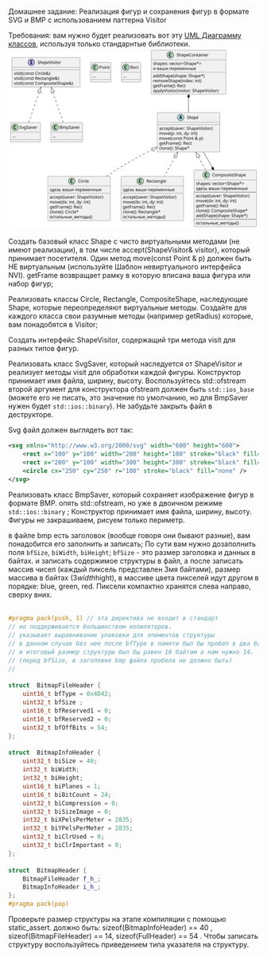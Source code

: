 Домашнее задание: Реализация фигур и сохранения фигур в формате SVG и BMP с использованием паттерна Visitor

Требования: вам нужно будет реализовать вот эту [UML Диаграмму классов](https://ru.wikipedia.org/wiki/%D0%94%D0%B8%D0%B0%D0%B3%D1%80%D0%B0%D0%BC%D0%BC%D0%B0_%D0%BA%D0%BB%D0%B0%D1%81%D1%81%D0%BE%D0%B2), используя только стандарнтые библиотеки.
![alt text](images/uml.svg)

Создать базовый класс Shape с чисто виртуальными методами (не имеют реализации), в том числе accept(ShapeVisitor& visitor), который принимает посетителя. Один метод move(const Point & p) должен быть НЕ виртуальным (используйте Шаблон невиртуального интерфейса NVI).  getFrame возвращает рамку в которую вписана ваша фигура или набор фигур; 

Реализовать классы Circle, Rectangle, CompositeShape, наследующие Shape, которые переопределяют виртуальные методы. 
Создайте для каждого класса свои разумные методы (например getRadius) которые, вам понадобятся в Visitor;

Создать интерфейс ShapeVisitor, содержащий три метода visit для разных типов фигур.

Реализовать класс SvgSaver, который наследуется от ShapeVisitor и реализует методы visit для обработки каждой фигуры. Конструктор принимает имя файла, ширину, высоту.
Воспользуйтесь std::ofstream второй аргумент для конструктора ofstream должен быть `std::ios_base` (можете его не писать, это значение по умолчанию, но для BmpSaver нужен будет `std::ios::binary`). Не забудьте закрыть файл в деструкторе.

Svg файл должен выглядеть вот так:


```svg
<svg xmlns="http://www.w3.org/2000/svg" width="600" height="600">
    <rect x="100" y="100" width="200" height="100" stroke="black" fill="none" />
    <rect x="200" y="100" width="300" height="300" stroke="black" fill="none" />
    <circle cx="250" cy="250" r="100" stroke="black" fill="none" />
</svg>
```


Реализовать класс BmpSaver, который сохраняет изображение фигур в формате BMP. опять std::ofstream, но уже в двоичном режиме `std::ios::binary` ; Конструктор принимает имя файла, ширину, высоту. 
Фигуры не закрашиваем, рисуем только периметр.

в файле bmp есть заголовок (вообще говоря они бывают разные), вам понадобится его заполнить и записать; 
По сути вам нужно дозаполнить поля `bfSize`, `biWidth`, `biHeight`;  `bfSize` - это размер заголовка и данных в байтах.
и запиcать содержимое структуры в файл, а после записать массив чисел (каждый пиксель представлен 3мя байтами), размер массива в байтах (3*width*hight), в массиве цвета пикселей идут другом в порядке: blue, green, red. Пиксели компактно хранятся слева направо, сверху вних.


```cpp

#pragma pack(push, 1) // эта директива не входит в стандарт 
// но поддерживается большинством копиляторов. 
// указывает выравнивание упаковки для элементов структуры
// в данном случае без нее после bfType в памяти был бы пробел в два байта 
// и итоговый размер структуры был бы равен 16 байтам а нам нужно 14.
// (перед bfSize, в заголовке bmp файла пробела не должно быть)
// 

struct  BitmapFileHeader {
    uint16_t bfType = 0x4D42;
    uint32_t bfSize ;
    uint16_t bfReserved1 = 0;
    uint16_t bfReserved2 = 0;
    uint32_t bfOffBits = 54;
};

struct  BitmapInfoHeader {
    uint32_t biSize = 40;
    int32_t biWidth;
    int32_t biHeight;
    uint16_t biPlanes = 1;
    uint16_t biBitCount = 24;
    uint32_t biCompression = 0;
    uint32_t biSizeImage = 0;
    int32_t biXPelsPerMeter = 2835;
    int32_t biYPelsPerMeter = 2835;
    uint32_t biClrUsed = 0;
    uint32_t biClrImportant = 0;
};

struct  BitmapHeader {
    BitmapFileHeader f_h_;
    BitmapInfoHeader i_h_;
};
#pragma pack(pop)

```

Проверьте размер структуры на этапе компиляции с помощью static_assert.
должно быть: sizeof(BitmapInfoHeader) == 40 , sizeof(BitmapFileHeader) == 14, sizeof(FullHeader) == 54  .
Чтобы записать структуру воспользуйтесь приведением типа указателя на структуру.